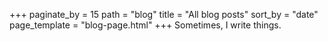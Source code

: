 +++
paginate_by = 15
path = "blog"
title = "All blog posts"
sort_by = "date"
page_template = "blog-page.html"
+++
Sometimes, I write things.